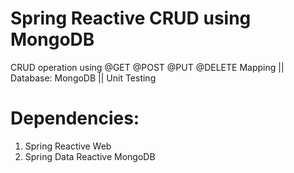 # Spring Reactive CRUD using MongoDB
CRUD operation using @GET @POST @PUT @DELETE Mapping  ||  Database: MongoDB  || Unit Testing

# Dependencies: 
1. Spring Reactive Web
2. Spring Data Reactive MongoDB
